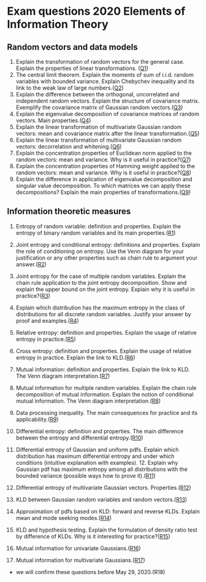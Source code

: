 Exam questions 2020 Elements of Information Theory
==================================================

## Random vectors and data models

1. Explain the transformation of random vectors for the general case. Explain the properties of linear transformations. ([Q1](Q1))
2. The central limit theorem. Explain the moments of sum of i.i.d. random variables with bounded variance. Explain Chebychev inequality and its link to the weak law of large numbers.([Q2](Q2))
3. Explain the difference between the orthogonal, uncorrelated and independent random vectors. Explain the structure of covariance matrix. Exemplify the covariance matrix of Gaussian random vectors.([Q3](Q3))
4. Explain the eigenvalue decomposition of covariance matrices of random vectors. Main properties.([Q4](Q4))
5. Explain the linear transformation of multivariate Gaussian random vectors: mean and covariance matrix after the linear transformation.([Q5](Q5))
6. Explain the linear transformation of multivariate Gaussian random vectors: decorrelation and whitening.([Q6](Q6))
7. Explain the concentration properties of Euclidean norm applied to the random vectors: mean and variance. Why is it useful in practice?([Q7](Q7))
8. Explain the concentration properties of Hamming weight applied to the random vectors: mean and variance. Why is it useful in practice?([Q8](Q8))
9. Explain the difference in application of eigenvalue decomposition and singular value decomposition. To which matrices we can apply these decompositions? Explain the main properties of transformations.([Q9](Q9))
 
## Information theoretic measures

1. Entropy of random variable: definition and properties. Explain the entropy of binary random variables and its main properties.([R1](R1))
2. Joint entropy and conditional entropy: definitions and properties. Explain the role of conditioning on entropy. Use the Venn diagram for your justification or any other properties such as chain rule to argument your answer.([R2](R2))
3. Joint entropy for the case of multiple random variables. Explain the chain rule application to the joint entropy decomposition. Show and explain the upper bound on the joint entropy. Explain why it is useful in practice?([R3](R3))
4. Explain which distribution has the maximum entropy in the class of distributions for all discrete random variables. Justify your answer by proof and examples.([R4](R4))
5. Relative entropy: definition and properties. Explain the usage of relative entropy in practice.([R5](R5))
6. Cross entropy: definition and properties. Explain the usage of relative entropy in practice. Explain the link to KLD.([R6](R6))
7. Mutual information: definition and properties. Explain the link to KLD. The Venn diagram interpretation.([R7](R7))
8. Mutual information for multiple random variables. Explain the chain rule decomposition of mutual information. Explain the notion of conditional mutual information. The Venn diagram interpretation.([R8](R8))
9. Data processing inequality. The main consequences for practice and its applicability.([R9](R9))
10. Differential entropy: definition and properties. The main difference between the entropy and differential entropy.([R10](R10))
11. Differential entropy of Gaussian and uniform pdfs. Explain which distribution has maximum differential entropy and under which conditions (intuitive explanation with examples). 12. Explain why Gaussian pdf has maximum entropy among all distributions with the bounded variance (possible ways how to prove it).([R11](R11))
13. Differential entropy of multivariate Gaussian vectors. Properties.([R12](R12))
14. KLD between Gaussian random variables and random vectors.([R13](R13))
15. Approximation of pdfs based on KLD: forward and reverse KLDs. Explain mean and mode seeking modes.([R14](R14))
16. KLD and hypothesis testing. Explain the formulation of density ratio test by difference of KLDs. Why is it interesting for practice?([R15](R15))



17. Mutual information for univariate Gaussians.([R16](R16))
18. Mutual information for multivariate Gaussians.([R17](R17))
* we will confirm these questions before May 29, 2020.(R18)

